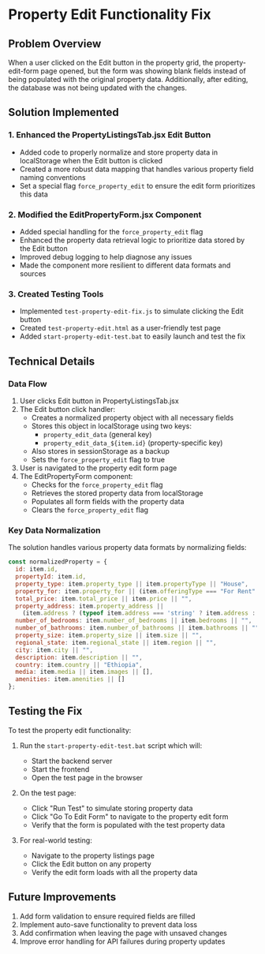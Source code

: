 # Property Edit Functionality Fix

## Problem Overview
When a user clicked on the Edit button in the property grid, the property-edit-form page opened, but the form was showing blank fields instead of being populated with the original property data. Additionally, after editing, the database was not being updated with the changes.

## Solution Implemented

### 1. Enhanced the PropertyListingsTab.jsx Edit Button
- Added code to properly normalize and store property data in localStorage when the Edit button is clicked
- Created a more robust data mapping that handles various property field naming conventions
- Set a special flag `force_property_edit` to ensure the edit form prioritizes this data

### 2. Modified the EditPropertyForm.jsx Component
- Added special handling for the `force_property_edit` flag
- Enhanced the property data retrieval logic to prioritize data stored by the Edit button
- Improved debug logging to help diagnose any issues
- Made the component more resilient to different data formats and sources

### 3. Created Testing Tools
- Implemented `test-property-edit-fix.js` to simulate clicking the Edit button
- Created `test-property-edit.html` as a user-friendly test page
- Added `start-property-edit-test.bat` to easily launch and test the fix

## Technical Details

### Data Flow
1. User clicks Edit button in PropertyListingsTab.jsx
2. The Edit button click handler:
   - Creates a normalized property object with all necessary fields
   - Stores this object in localStorage using two keys:
     - `property_edit_data` (general key)
     - `property_edit_data_${item.id}` (property-specific key)
   - Also stores in sessionStorage as a backup
   - Sets the `force_property_edit` flag to true
3. User is navigated to the property edit form page
4. The EditPropertyForm component:
   - Checks for the `force_property_edit` flag
   - Retrieves the stored property data from localStorage
   - Populates all form fields with the property data
   - Clears the `force_property_edit` flag

### Key Data Normalization
The solution handles various property data formats by normalizing fields:
```javascript
const normalizedProperty = {
  id: item.id,
  propertyId: item.id,
  property_type: item.property_type || item.propertyType || "House",
  property_for: item.property_for || (item.offeringType === "For Rent" ? "For Rent" : "For Sale"),
  total_price: item.total_price || item.price || "",
  property_address: item.property_address || 
    (item.address ? (typeof item.address === 'string' ? item.address : `${item.address.street || ''}, ${item.address.city || ''}`) : ""),
  number_of_bedrooms: item.number_of_bedrooms || item.bedrooms || "",
  number_of_bathrooms: item.number_of_bathrooms || item.bathrooms || "",
  property_size: item.property_size || item.size || "",
  regional_state: item.regional_state || item.region || "",
  city: item.city || "",
  description: item.description || "",
  country: item.country || "Ethiopia",
  media: item.media || item.images || [],
  amenities: item.amenities || []
};
```

## Testing the Fix

To test the property edit functionality:

1. Run the `start-property-edit-test.bat` script which will:
   - Start the backend server
   - Start the frontend
   - Open the test page in the browser

2. On the test page:
   - Click "Run Test" to simulate storing property data
   - Click "Go To Edit Form" to navigate to the property edit form
   - Verify that the form is populated with the test property data

3. For real-world testing:
   - Navigate to the property listings page
   - Click the Edit button on any property
   - Verify the edit form loads with all the property data

## Future Improvements

1. Add form validation to ensure required fields are filled
2. Implement auto-save functionality to prevent data loss
3. Add confirmation when leaving the page with unsaved changes
4. Improve error handling for API failures during property updates
